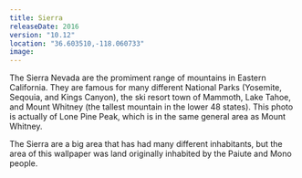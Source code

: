 ```yaml
---
title: Sierra
releaseDate: 2016
version: "10.12"
location: "36.603510,-118.060733"
image:
---
```

The Sierra Nevada are the promiment range of mountains in Eastern California. They are famous for many different National Parks (Yosemite, Seqouia, and Kings Canyon), the ski resort town of Mammoth, Lake Tahoe, and Mount Whitney (the tallest mountain in the lower 48 states). This photo is actually of Lone Pine Peak, which is in the same general area as Mount Whitney.

The Sierra are a big area that has had many different inhabitants, but the area of this wallpaper was land originally inhabited by the Paiute and Mono people.
